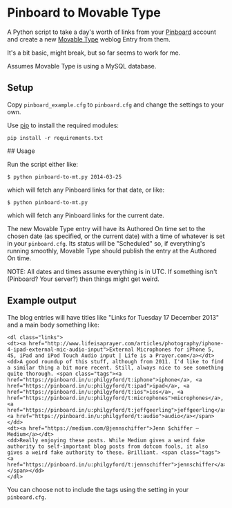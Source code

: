 # Pinboard to Movable Type

A Python script to take a day's worth of links from your [Pinboard](https://pinboard.in/) account and create a new [Movable Type](http://movabletype.org/) weblog Entry from them. 

It's a bit basic, might break, but so far seems to work for me.

Assumes Movable Type is using a MySQL database.


## Setup

Copy `pinboard_example.cfg` to `pinboard.cfg` and change the settings to your own.

Use [pip](https://pypi.python.org/pypi/pip) to install the required modules:

    pip install -r requirements.txt


## Usage

Run the script either like:

    $ python pinboard-to-mt.py 2014-03-25

which will fetch any Pinboard links for that date, or like:

    $ python pinboard-to-mt.py

which will fetch any Pinboard links for the current date.

The new Movable Type entry will have its Authored On time set to the chosen date (as specified, or the current date) with a time of whatever is set in your `pinboard.cfg`. Its status will be "Scheduled" so, if everything's running smoothly, Movable Type should publish the entry at the Authored On time.

NOTE: All dates and times assume everything is in UTC. If something isn't (Pinboard? Your server?) then things might get weird.


## Example output

The blog entries will have titles like "Links for Tuesday 17 December 2013" and a main body something like:

    <dl class="links">
    <dt><a href="http://www.lifeisaprayer.com/articles/photography/iphone-4-ipad-external-mic-audio-input">External Microphones for iPhone 5, 4S, iPad and iPod Touch Audio input | Life is a Prayer.com</a></dt>
    <dd>A good roundup of this stuff, although from 2011. I'd like to find a similar thing a bit more recent. Still, always nice to see something quite thorough. <span class="tags"><a href="https://pinboard.in/u:philgyford/t:iphone">iphone</a>, <a href="https://pinboard.in/u:philgyford/t:ipad">ipad</a>, <a href="https://pinboard.in/u:philgyford/t:ios">ios</a>, <a href="https://pinboard.in/u:philgyford/t:microphones">microphones</a>, <a href="https://pinboard.in/u:philgyford/t:jeffgeerling">jeffgeerling</a>, <a href="https://pinboard.in/u:philgyford/t:audio">audio</a></span></dd>
    <dt><a href="https://medium.com/@jennschiffer">Jenn $chiffer — Medium</a></dt>
    <dd>Really enjoying these posts. While Medium gives a weird fake authority to self-important blog posts from dotcom fools, it also gives a weird fake authority to these. Brilliant. <span class="tags"><a href="https://pinboard.in/u:philgyford/t:jennschiffer">jennschiffer</a></span></dd>
    </dl>

You can choose not to include the tags using the setting in your `pinboard.cfg`.

